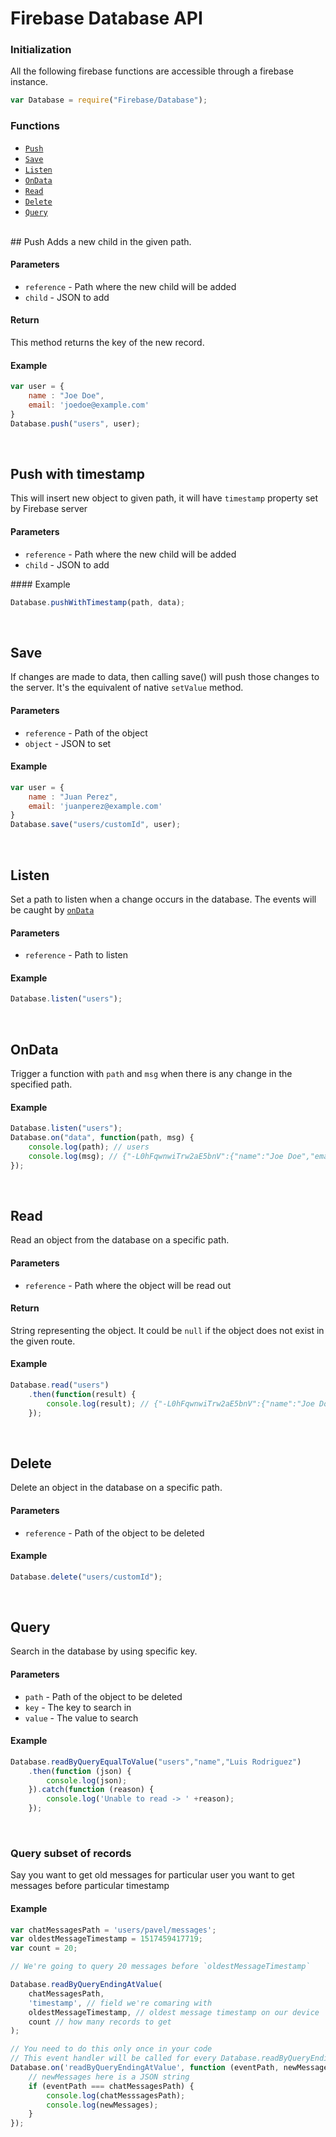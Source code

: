 # Firebase Database API

### Initialization
All the following firebase functions are accessible through a firebase instance.
```js
var Database = require("Firebase/Database");
```

### Functions
* [`Push`](#push)
* [`Save`](#save)
* [`Listen`](#listen)
* [`OnData`](#ondata)
* [`Read`](#read)
* [`Delete`](#delete)
* [`Query`](#query)

<br>
## Push
Adds a new child in the given path.

#### Parameters
* `reference` - Path where the new child will be added
* `child` - JSON to add

#### Return
This method returns the key of the new record.

#### Example
```js
var user = {
    name : "Joe Doe",
    email: 'joedoe@example.com'
}
Database.push("users", user);
```
<br>

## Push with timestamp
This will insert new object to given path, it will have `timestamp` property set by Firebase server

#### Parameters
* `reference` - Path where the new child will be added
* `child` - JSON to add

#### Example
```js
Database.pushWithTimestamp(path, data);
```
<br>


## Save
If changes are made to data, then calling save() will push those changes to the server. It's the equivalent of native `setValue` method.

#### Parameters
* `reference` - Path of the object
* `object` - JSON to set

#### Example
```js
var user = {
    name : "Juan Perez",
    email: 'juanperez@example.com'
}
Database.save("users/customId", user);
```
<br>

## Listen
Set a path to listen when a change occurs in the database. The events will be caught by [`onData`](#ondata)

#### Parameters
* `reference` - Path to listen

#### Example
```js
Database.listen("users");
```
<br>

## OnData
Trigger a function with `path` and `msg` when there is any change in the specified path.

#### Example
```js
Database.listen("users");
Database.on("data", function(path, msg) {
    console.log(path); // users
    console.log(msg); // {"-L0hFqwnwiTrw2aE5bnV":{"name":"Joe Doe","email":"joedoe@example.com"} ... }
});
```
<br>

## Read
Read an object from the database on a specific path.

#### Parameters
* `reference` - Path where the object will be read out

#### Return
String representing the object. It could be `null` if the object does not exist in the given route.

#### Example
```js
Database.read("users")
    .then(function(result) {
        console.log(result); // {"-L0hFqwnwiTrw2aE5bnV":{"name":"Joe Doe","email":"joedoe@example.com"} ... }
    });
```
<br>

## Delete
Delete an object in the database on a specific path.

#### Parameters
* `reference` - Path of the object to be deleted

#### Example
```js
Database.delete("users/customId");
```
<br>

## Query
Search in the database by using specific key.

#### Parameters
* `path` - Path of the object to be deleted
* `key` - The key to search in
* `value` - The value to search

#### Example
```js
Database.readByQueryEqualToValue("users","name","Luis Rodriguez")
    .then(function (json) {
        console.log(json);
    }).catch(function (reason) {
        console.log('Unable to read -> ' +reason);
    });
```
<br>

### Query subset of records

Say you want to get old messages for particular user you want to get messages before particular timestamp

#### Example
```JavaScript
var chatMessagesPath = 'users/pavel/messages';
var oldestMessageTimestamp = 1517459417719;
var count = 20;

// We're going to query 20 messages before `oldestMessageTimestamp`

Database.readByQueryEndingAtValue(
    chatMessagesPath,
    'timestamp', // field we're comaring with
    oldestMessageTimestamp, // oldest message timestamp on our device
    count // how many records to get
);

// You need to do this only once in your code
// This event handler will be called for every Database.readByQueryEndingAtValue method
Database.on('readByQueryEndingAtValue', function (eventPath, newMessages) {
    // newMessages here is a JSON string
    if (eventPath === chatMessagesPath) {
        console.log(chatMesssagesPath);
        console.log(newMessages);
    }
});
```
